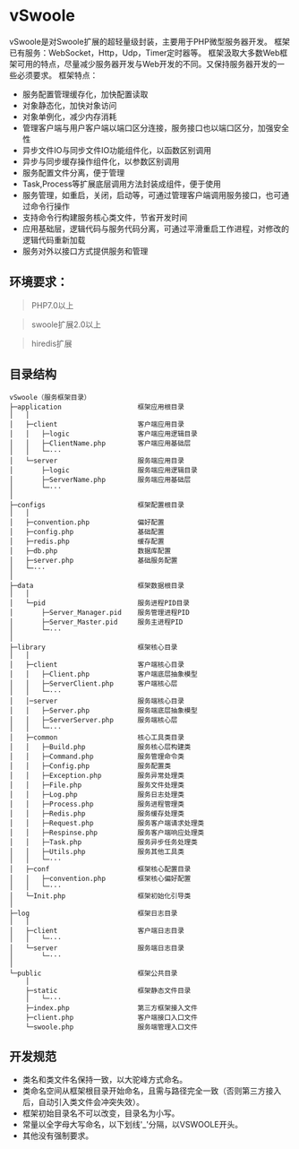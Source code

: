 # vSwoole
vSwoole是对Swoole扩展的超轻量级封装，主要用于PHP微型服务器开发。
框架已有服务：WebSocket，Http，Udp，Timer定时器等。
框架汲取大多数Web框架可用的特点，尽量减少服务器开发与Web开发的不同。又保持服务器开发的一些必须要求。
框架特点：
+ 服务配置管理缓存化，加快配置读取
+ 对象静态化，加快对象访问
+ 对象单例化，减少内存消耗
+ 管理客户端与用户客户端以端口区分连接，服务接口也以端口区分，加强安全性
+ 异步文件IO与同步文件IO功能组件化，以函数区别调用
+ 异步与同步缓存操作组件化，以参数区别调用
+ 服务配置文件分离，便于管理
+ Task,Process等扩展底层调用方法封装成组件，便于使用
+ 服务管理，如重启，关闭，启动等，可通过管理客户端调用服务接口，也可通过命令行操作
+ 支持命令行构建服务核心类文件，节省开发时间
+ 应用基础层，逻辑代码与服务代码分离，可通过平滑重启工作进程，对修改的逻辑代码重新加载
+ 服务对外以接口方式提供服务和管理

## 环境要求：
> PHP7.0以上

> swoole扩展2.0以上

> hiredis扩展

## 目录结构

~~~
vSwoole（服务框架目录）
├─application                   框架应用根目录
│   │
│   ├─client                    客户端应用目录
│   │   ├─logic                 客户端应用逻辑目录
│   │   ├─ClientName.php        客户端应用基础层
│   │   └─···              
│   └─server                    服务端应用目录
│       ├─logic                 服务端应用逻辑目录
│       ├─ServerName.php        服务端应用基础层
│       └─···              
│
├─configs                       框架配置根目录
│   │ 
│   ├─convention.php            偏好配置
│   ├─config.php                基础配置
│   ├─redis.php                 缓存配置
│   ├─db.php                    数据库配置
│   ├─server.php                基础服务配置
│   └─···                       
│
├─data                          框架数据根目录
│   │ 
│   └─pid                       服务进程PID目录
│       ├─Server_Manager.pid    服务管理进程PID
│       ├─Server_Master.pid     服务主进程PID
│       └─···                   
│
├─library                       框架核心目录
│   │
│   ├─client                    客户端核心目录
│   │   ├─Client.php            客户端底层抽象模型
│   │   ├─ServerClient.php      客户端核心层
│   │   └─···
│   │─server                    服务端核心目录
│   │   ├─Server.php            服务端底层抽象模型
│   │   ├─ServerServer.php      服务端核心层
│   │   └─···
│   ├─common                    核心工具类目录
│   │   ├─Build.php             服务核心层构建类
│   │   ├─Command.php           服务管理命令类
│   │   ├─Config.php            服务配置类
│   │   ├─Exception.php         服务异常处理类
│   │   ├─File.php              服务文件处理类
│   │   ├─Log.php               服务日志处理类
│   │   ├─Process.php           服务进程管理类
│   │   ├─Redis.php             服务缓存处理类
│   │   ├─Request.php           服务客户端请求处理类
│   │   ├─Respinse.php          服务客户端响应处理类
│   │   ├─Task.php              服务异步任务处理类
│   │   ├─Utils.php             服务其他工具类
│   │   └─···
│   ├─conf                      框架核心配置目录
│   │   ├─convention.php        框架核心偏好配置
│   │   └─···
│   └─Init.php                  框架初始化引导类
│
├─log                           框架日志目录
│   │   
│   ├─client                    客户端日志目录                    
│   │   └─···
│   └─server                    服务端日志目录
│       └─···
│                         
└─public                        框架公共目录
    │
    ├─static                    框架静态文件目录
    │   └─···
    ├─index.php                 第三方框架接入文件
    ├─client.php                客户端接口入口文件
    └─swoole.php                服务端管理入口文件
~~~

## 开发规范
* 类名和类文件名保持一致，以大驼峰方式命名。
* 类命名空间从框架根目录开始命名，且需与路径完全一致（否则第三方接入后，自动引入类文件会冲突失效）。
* 框架初始目录名不可以改变，目录名为小写。
* 常量以全字母大写命名，以下划线'_'分隔，以VSWOOLE开头。
* 其他没有强制要求。